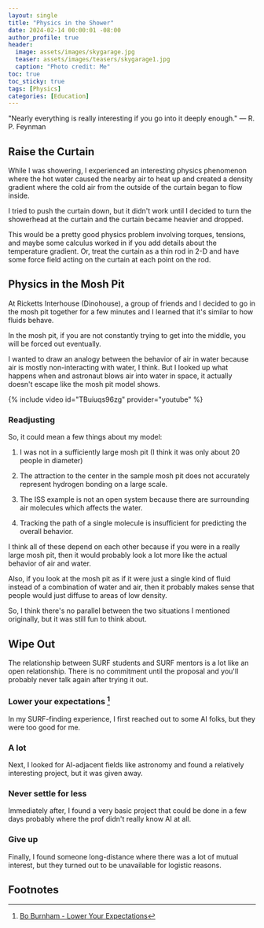 ```yaml
---
layout: single
title: "Physics in the Shower"
date: 2024-02-14 00:00:01 -08:00
author_profile: true
header: 
  image: assets/images/skygarage.jpg
  teaser: assets/images/teasers/skygarage1.jpg
  caption: "Photo credit: Me" 
toc: true
toc_sticky: true
tags: [Physics]
categories: [Education]
---
```


"Nearly everything is really interesting if you go into it deeply enough." — R. P. Feynman 

## Raise the Curtain
While I was showering, I experienced an interesting physics phenomenon where the hot water caused the nearby air to heat up and created a density gradient where the cold air from the outside of the curtain began to flow inside. 

I tried to push the curtain down, but it didn't work until I decided to turn the showerhead at the curtain and the curtain became heavier and dropped.

This would be a pretty good physics problem involving torques, tensions, and maybe some calculus worked in if you add details about the temperature gradient. Or, treat the curtain as a thin rod in 2-D and have some force field acting on the curtain at each point on the rod. 

## Physics in the Mosh Pit
At Ricketts Interhouse (Dinohouse), a group of friends and I decided to go in the mosh pit together for a few minutes and I learned that it's similar to how fluids behave. 

In the mosh pit, if you are not constantly trying to get into the middle, you will be forced out eventually. 

I wanted to draw an analogy between the behavior of air in water because air is mostly non-interacting with water, I think. But I looked up what happens when and astronaut blows air into water in space, it actually doesn't escape like the mosh pit model shows.

{% include video id="TBuiuqs96zg" provider="youtube" %}

### Readjusting
So, it could mean a few things about my model:

1. I was not in a sufficiently large mosh pit (I think it was only about 20 people in diameter)

2. The attraction to the center in the sample mosh pit does not accurately represent hydrogen bonding on a large scale. 

3. The ISS example is not an open system because there are surrounding air molecules which affects the water. 

4. Tracking the path of a single molecule is insufficient for predicting the overall behavior. 

I think all of these depend on each other because if you were in a really large mosh pit, then it would probably look a lot more like the actual behavior of air and water.

Also, if you look at the mosh pit as if it were just a single kind of fluid instead of a combination of water and air, then it probably makes sense that people would just diffuse to areas of low density. 

So, I think there's no parallel between the two situations I mentioned originally, but it was still fun to think about.

## Wipe Out
The relationship between SURF students and SURF mentors is a lot like an open relationship. There is no commitment until the proposal and you'll probably never talk again after trying it out. 

### Lower your expectations [^1]
In my SURF-finding experience, I first reached out to some AI folks, but they were too good for me. 

### A lot
Next, I looked for AI-adjacent fields like astronomy and found a relatively interesting project, but it was given away. 

### Never settle for less
Immediately after, I found a very basic project that could be done in a few days probably where the prof didn't really know AI at all. 

### Give up 
Finally, I found someone long-distance where there was a lot of mutual interest, but they turned out to be unavailable for logistic reasons. 

## Footnotes
[^1]: [Bo Burnham - Lower Your Expectations](https://www.youtube.com/watch?v=llGvsgN17CQ)